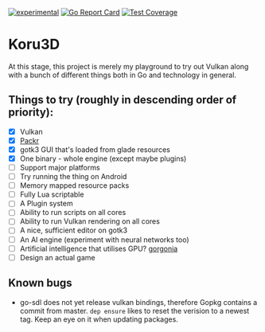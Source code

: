 [![experimental](http://badges.github.io/stability-badges/dist/experimental.svg)](http://github.com/badges/stability-badges)
[![Go Report Card](https://goreportcard.com/badge/github.com/devblok/koru)](https://goreportcard.com/report/github.com/devblok/koru)
[![Test Coverage](https://api.codeclimate.com/v1/badges/2a8868a10a3e307f1189/test_coverage)](https://codeclimate.com/github/devblok/koru/test_coverage)

# Koru3D

At this stage, this project is merely my playground to try out Vulkan along
with a bunch of different things both in Go and technology in general.

## Things to try (roughly in descending order of priority):
- [x] Vulkan
- [x] [Packr](https://github.com/gobuffalo/packr)
- [x] gotk3 GUI that's loaded from glade resources
- [x] One binary - whole engine (except maybe plugins)
- [ ] Support major platforms
- [ ] Try running the thing on Android
- [ ] Memory mapped resource packs
- [ ] Fully Lua scriptable
- [ ] A Plugin system
- [ ] Ability to run scripts on all cores
- [ ] Ability to run Vulkan rendering on all cores
- [ ] A nice, sufficient editor on gotk3
- [ ] An AI engine (experiment with neural networks too)
- [ ] Artificial intelligence that utilises GPU? [gorgonia](https://github.com/gorgonia/gorgonia)
- [ ] Design an actual game

## Known bugs

- go-sdl does not yet release vulkan bindings, therefore Gopkg contains a commit from master. `dep ensure` likes to reset the verision to a newest tag. Keep an eye on it when updating packages.